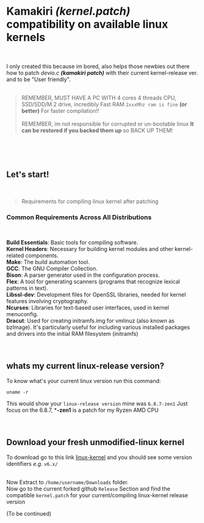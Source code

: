 # Kamakiri *(kernel.patch)* compatibility on available linux kernels
<br>

I only created this because im bored, also helps those newbies out there how to patch *devio.c* ***(kamakiri patch)*** with their current kernel-release ver. and to be "User friendly".
<br>
<br>

> REMEMBER, MUST HAVE A PC WITH 4 cores 4 threads CPU, SSD/SDD/M.2 drive, incredibly Fast RAM `2xxxMhz ram is fine` **(or better)** For faster compilation!!<br><br>
> REMEMBER, im not responsible for corrupted or un-bootable linux **It can be restored if you backed them up** so BACK UP THEM!
<br>
<br>
<br>

## Let's start!
<br>

> Requirements for compiling linux kernel after patching

### Common Requirements Across All Distributions
<br>

**Build Essentials**: Basic tools for compiling software.<br>
**Kernel Headers**: Necessary for building kernel modules and other kernel-related components.<br>
**Make**: The build automation tool.<br>
**GCC**: The GNU Compiler Collection.<br>
**Bison**: A parser generator used in the configuration process.<br>
**Flex**: A tool for generating scanners (programs that recognize lexical patterns in text).<br>
**Libssl-dev**: Development files for OpenSSL libraries, needed for kernel features involving cryptography.<br>
**Ncurses**: Libraries for text-based user interfaces, used in kernel menuconfig.<br>
**Dracut**: Used for creating initramfs.img for vmlinuz (also known as bzImage). It's particularly useful for including various installed packages and drivers into the initial RAM filesystem (initramfs)
<br><br><br>
## whats my current linux-release version?

To know what's your current linux version run this command:
```
uname -r
```
This would show your `linux-release version` mine was `6.8.7-zen1` Just focus on the 6.8.7, ***-zen1** is a patch for my Ryzen AMD CPU
<br><br><br>

## Download your fresh unmodified-linux kernel

To download go to this link [linux-kernel](https://mirrors.edge.kernel.org/pub/linux/kernel/) and you should see some version identifiers *e.g.* `v6.x/`
<br><br>

Now Extract to `/home/username/Downloads` folder.<br>
Now go to the current forked github `Release` Section and find the compatible `kernel.patch` for your current/compiling linux-kernel release version

(To be continued)
